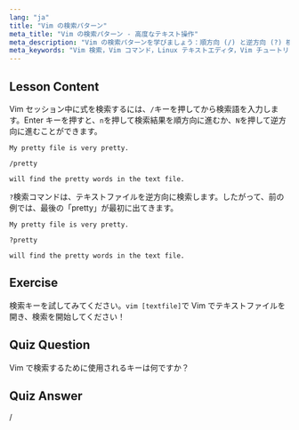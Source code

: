 ```yaml
---
lang: "ja"
title: "Vim の検索パターン"
meta_title: "Vim の検索パターン - 高度なテキスト操作"
meta_description: "Vim の検索パターンを学びましょう：順方向 (/) と逆方向 (?) 検索。'n' と 'N' で結果をナビゲートします。今日から Vim スキルを向上させましょう！"
meta_keywords: "Vim 検索，Vim コマンド，Linux テキストエディタ，Vim チュートリアル，Vim ガイド，初心者 Vim"
---
```


## Lesson Content

Vim セッション中に式を検索するには、`/`キーを押してから検索語を入力します。Enter キーを押すと、`n`を押して検索結果を順方向に進むか、`N`を押して逆方向に進むことができます。

```plaintext
My pretty file is very pretty.

/pretty

will find the pretty words in the text file.
```

`?`検索コマンドは、テキストファイルを逆方向に検索します。したがって、前の例では、最後の「pretty」が最初に出てきます。

```plaintext
My pretty file is very pretty.

?pretty

will find the pretty words in the text file.
```

## Exercise

検索キーを試してみてください。`vim [textfile]`で Vim でテキストファイルを開き、検索を開始してください！

## Quiz Question

Vim で検索するために使用されるキーは何ですか？

## Quiz Answer

/
